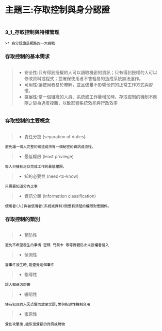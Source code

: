 #   主題三:存取控制與身分認證
```
```

### 3_1_存取控制與特權管理
```
>* 身分認證是網路的一大挑戰
```
### 存取控制的基本需求
```
```
>* 安全性:只有得到授權的人可以讀取機密的資訊；只有得到授權的人可以修改資料或程式；並確保使用者不會輕易的造成系統無法運作。
>* 可用性:讓使用者易於瞭解，並且儘量不影響他們的正常工作方式與習慣。
>* 擴展性:當一個組織的人員、系統或工作量增加時，存取控制的機制不應隨之變為過度複雜，以致影響系統效能與行政效率
```
```
### 存取控制的主要概念
```
```

>* 責任分擔 (separation of duties)
```
避免讓一個人完整的知道或持有一個秘密的資訊或流程。
```
>* 最低權限 (least privilege)
```
每人只擁有足以完成工作的最低權限。
```
>* 知的必要性 (need-to-know)
```
只需要知道分內之事
```
>* 資訊分類 (information classification)
```
使用者(人)與被使用者(系統或資料)間應有清楚的權限對應關係。
```

### 存取控制的類別
```
```
>* 預防性
```
避免不希望發生的事情 密碼 門禁卡 等等實體防止未授權者侵入
```
>* 偵測性
```
當事件發生時,能查覺這個事件 
```
>* 指導性
```
讓人知道怎麼做
```
>* 嚇阻性
```
使有犯意的人因恐懼而放棄念頭,常與指導性機制合用
```
>* 復原性
```
受到攻擊後,能恢復受損的資訊或財物
```
